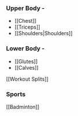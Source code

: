 
### Upper Body - 
- [[Chest]]
- [[Triceps]]
- [[Shoulders|Shoulders]]






### Lower Body - 

-  [[Glutes]]
-  [[Calves]]



[[Workout Splits]]


### Sports 

[[Badminton]]